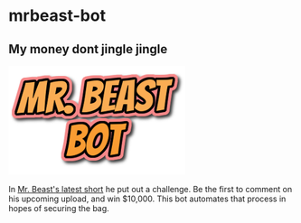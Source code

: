 # mrbeast-bot
## My money dont jingle jingle

![logo](logo.png)

In [Mr. Beast's latest short](https://www.youtube.com/shorts/dZklZVaU4AI) he put out a challenge. Be the first to comment on his upcoming upload, and win $10,000. This bot automates that process in hopes of securing the bag.